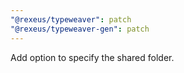 ```yaml
---
"@rexeus/typeweaver": patch
"@rexeus/typeweaver-gen": patch
---
```


Add option to specify the shared folder.
